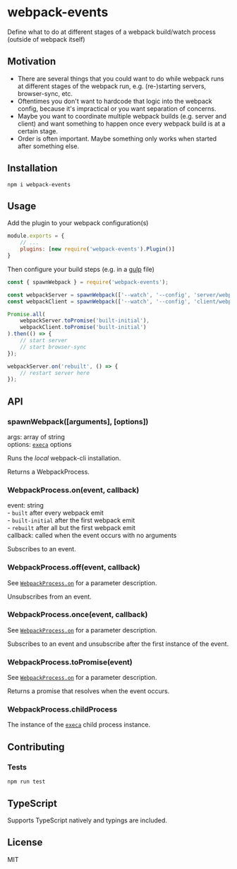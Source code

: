 # webpack-events

Define what to do at different stages of a webpack build/watch process (outside of webpack itself)

## Motivation

- There are several things that you could want to do while webpack runs at different stages of the webpack run, e.g. (re-)starting servers, browser-sync, etc.
- Oftentimes you don't want to hardcode that logic into the webpack config, because it's impractical or you want separation of concerns.
- Maybe you want to coordinate multiple webpack builds (e.g. server and client) and want something to happen once every webpack build is at a certain stage.
- Order is often important. Maybe something only works when started after something else.

## Installation

```
npm i webpack-events
```

## Usage

Add the plugin to your webpack configuration(s)

```javascript
module.exports = {
    // ...
    plugins: [new require('webpack-events').Plugin()]
}
```

Then configure your build steps (e.g. in a [gulp](https://gulpjs.com/) file)

```javascript
const { spawnWebpack } = require('webpack-events');

const webpackServer = spawnWebpack(['--watch', '--config', 'server/webpack.config.js']);
const webpackClient = spawnWebpack(['--watch', '--config', 'client/webpack.config.js']);

Promise.all(
    webpackServer.toPromise('built-initial'),
    webpackClient.toPromise('built-initial')
).then(() => {
    // start server
    // start browser-sync
});

webpackServer.on('rebuilt', () => {
    // restart server here
});
```

## API

### spawnWebpack([arguments], [options])

args: array of string<br>
options: [`execa`](https://www.npmjs.com/package/execa) options<br>

Runs the *local* webpack-cli installation.

Returns a WebpackProcess.

### <a name="on"></a>WebpackProcess.on(event, callback)

event: string<br>
    - `built` after every webpack emit<br>
    - `built-initial` after the first webpack emit<br>
    - `rebuilt` after all but the first webpack emit<br>
callback: called when the event occurs with no arguments

Subscribes to an event.

### WebpackProcess.off(event, callback)

See [`WebpackProcess.on`](#on) for a parameter description.

Unsubscribes from an event.

### WebpackProcess.once(event, callback)

See [`WebpackProcess.on`](#on) for a parameter description.

Subscribes to an event and unsubscribe after the first instance of the event.

### WebpackProcess.toPromise(event)

See [`WebpackProcess.on`](#on) for a parameter description.

Returns a promise that resolves when the event occurs.

### WebpackProcess.childProcess

The instance of the [`execa`](https://www.npmjs.com/package/execa) child process instance.

## Contributing

### Tests

```
npm run test
```

## TypeScript

Supports TypeScript natively and typings are included.

## License

MIT